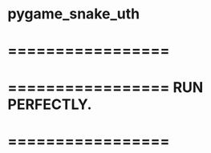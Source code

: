 # pygame_snake_uth
=================
=================
=================
RUN PERFECTLY.
=================
=================
=================
